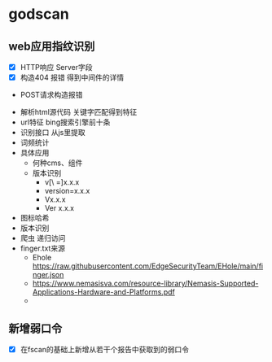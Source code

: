 # godscan

## web应用指纹识别
- [x] HTTP响应 Server字段
- [x] 构造404 报错 得到中间件的详情
- POST请求构造报错 
* 解析html源代码 关键字匹配得到特征
* url特征 bing搜索引擎前十条
* 识别接口 从js里提取
* 词频统计
* 具体应用
  * 何种cms、组件
  * 版本识别 
    * v[\ \=]x.x.x
    * version=x.x.x
    * Vx.x.x
    * Ver x.x.x
* 图标哈希
* 版本识别
* 爬虫 递归访问
* finger.txt来源
  * Ehole https://raw.githubusercontent.com/EdgeSecurityTeam/EHole/main/finger.json
  * https://www.nemasisva.com/resource-library/Nemasis-Supported-Applications-Hardware-and-Platforms.pdf
  * 
## 新增弱口令
- [x] 在fscan的基础上新增从若干个报告中获取到的弱口令